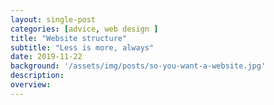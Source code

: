 ```yaml
---
layout: single-post
categories: [advice, web design ]
title: "Website structure"
subtitle: "Less is more, always"
date: 2019-11-22
background: '/assets/img/posts/so-you-want-a-website.jpg'
description:
overview:
---
```

